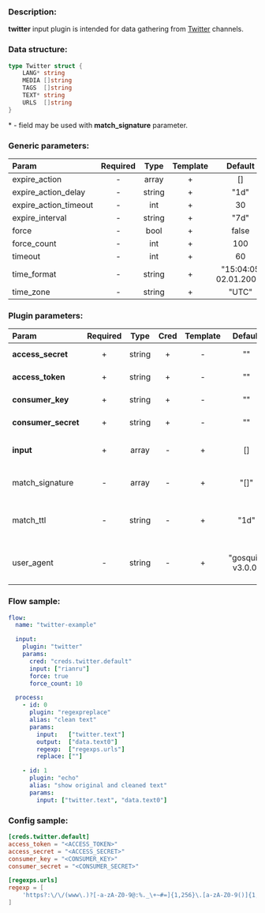 ### Description:

**twitter** input plugin is intended for data gathering from [Twitter](https://twitter.com/) channels.

### Data structure:

```go
type Twitter struct {
	LANG* string
	MEDIA []string
	TAGS  []string
	TEXT* string
	URLS  []string
}
```

&ast; - field may be used with **match_signature** parameter.

### Generic parameters:

| Param                   | Required   | Type     | Template   | Default                 |
| :---------------------- | :--------: | :------: | :--------: | :---------------------: |
| expire_action           | -          | array    | +          | []                      |
| expire_action_delay     | -          | string   | +          | "1d"                    |
| expire_action_timeout   | -          | int      | +          | 30                      |
| expire_interval         | -          | string   | +          | "7d"                    |
| force                   | -          | bool     | +          | false                   |
| force_count             | -          | int      | +          | 100                     |
| timeout                 | -          | int      | +          | 60                      |
| time_format             | -          | string   | +          | "15:04:05 02.01.2006"   |
| time_zone               | -          | string   | +          | "UTC"                   |


### Plugin parameters:

| Param                 | Required   | Type     | Cred   | Template   | Default             | Example            | Description                                                               |
| :-------------------- | :--------: | :------: | :----: | :--------: | :-----------------: | :---------------:  | :------------------------------------------------------------------------ |
| **access_secret**     | +          | string   | +      | -          | ""                  | ""                 | [Twitter API Access](https://developer.twitter.com/en/apply-for-access)   |
| **access_token**      | +          | string   | +      | -          | ""                  | ""                 | [Twitter API Access](https://developer.twitter.com/en/apply-for-access)   |
| **consumer_key**      | +          | string   | +      | -          | ""                  | ""                 | [Twitter API Access](https://developer.twitter.com/en/apply-for-access)   |
| **consumer_secret**   | +          | string   | +      | -          | ""                  | ""                 | [Twitter API Access](https://developer.twitter.com/en/apply-for-access)   |
| **input**             | +          | array    | -      | +          | []                  | ["tass_agency"]    | List of Twitter channels.                                                 |
| match_signature       | -          | array    | -      | +          | "[]"                | ["source", "time"] | Match new tweets by signature.                                            |
| match_ttl             | -          | string   | -      | +          | "1d"                | "24h"              | TTL (Time To Live) for matched signatures.                                |
| user_agent            | -          | string   | -      | +          | "gosquito v3.0.0"   | "webchela 1.0"     | Custom User-Agent for API access.                                         |


### Flow sample:

```yaml
flow:
  name: "twitter-example"

  input:
    plugin: "twitter"
    params:
      cred: "creds.twitter.default"
      input: ["rianru"]
      force: true
      force_count: 10

  process:
    - id: 0
      plugin: "regexpreplace"
      alias: "clean text"
      params:
        input:   ["twitter.text"]
        output:  ["data.text0"]
        regexp:  ["regexps.urls"]
        replace: [""]

    - id: 1
      plugin: "echo"
      alias: "show original and cleaned text"
      params:
        input: ["twitter.text", "data.text0"]

```

### Config sample:

```toml
[creds.twitter.default]
access_token = "<ACCESS_TOKEN>"
access_secret = "<ACCESS_SECRET>"
consumer_key = "<CONSUMER_KEY>"
consumer_secret = "<CONSUMER_SECRET>"

[regexps.urls]
regexp = [
    'https?:\/\/(www\.)?[-a-zA-Z0-9@:%._\+~#=]{1,256}\.[a-zA-Z0-9()]{1,6}\b([-a-zA-Z0-9()@:%_\+.~#?&//=]*)'
]
```


